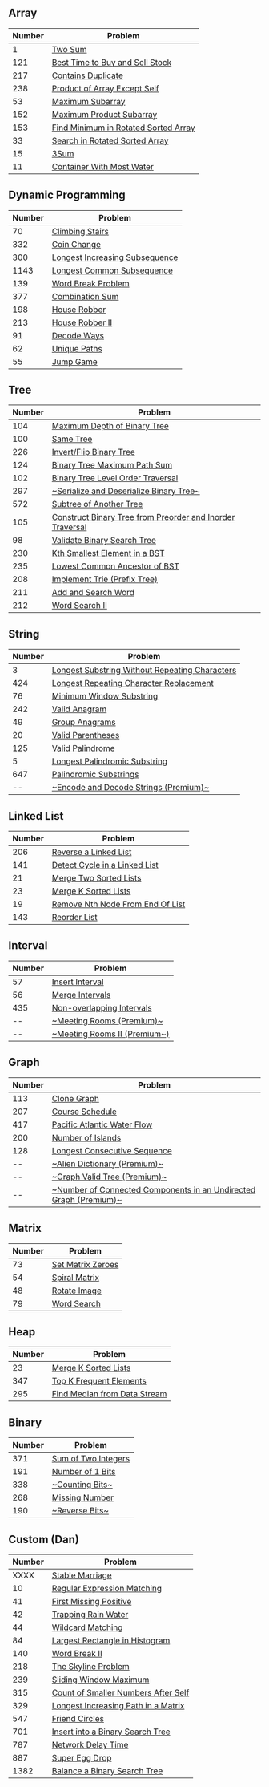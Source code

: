## Array

| Number | Problem |
|---|---|
| 1    | [Two Sum](https://leetcode.com/problems/two-sum/) |
| 121  | [Best Time to Buy and Sell Stock](https://leetcode.com/problems/best-time-to-buy-and-sell-stock/) |
| 217  | [Contains Duplicate](https://leetcode.com/problems/contains-duplicate/) |
| 238  | [Product of Array Except Self](https://leetcode.com/problems/product-of-array-except-self/) |
| 53   | [Maximum Subarray](https://leetcode.com/problems/maximum-subarray/) |
| 152  | [Maximum Product Subarray](https://leetcode.com/problems/maximum-product-subarray/) |
| 153  | [Find Minimum in Rotated Sorted Array](https://leetcode.com/problems/find-minimum-in-rotated-sorted-array/) |
| 33   | [Search in Rotated Sorted Array](https://leetcode.com/problems/search-in-rotated-sorted-array/) |
| 15   | [3Sum](https://leetcode.com/problems/3sum/) |
| 11   | [Container With Most Water](https://leetcode.com/problems/container-with-most-water/) |

## Dynamic Programming

| Number | Problem |
|---|---|
| 70   | [Climbing Stairs](https://leetcode.com/problems/climbing-stairs/) |
| 332  | [Coin Change](https://leetcode.com/problems/coin-change/) |
| 300  | [Longest Increasing Subsequence](https://leetcode.com/problems/longest-increasing-subsequence/) |
| 1143 | [Longest Common Subsequence](https://leetcode.com/problems/longest-common-subsequence/) |
| 139  | [Word Break Problem](https://leetcode.com/problems/word-break/) |
| 377  | [Combination Sum](https://leetcode.com/problems/combination-sum-iv/) |
| 198  | [House Robber](https://leetcode.com/problems/house-robber/) |
| 213  | [House Robber II](https://leetcode.com/problems/house-robber-ii/) |
| 91   | [Decode Ways](https://leetcode.com/problems/decode-ways/) |
| 62   | [Unique Paths](https://leetcode.com/problems/unique-paths/) |
| 55   | [Jump Game](https://leetcode.com/problems/jump-game/) |

## Tree

| Number | Problem |
|---|---|
| 104  | [Maximum Depth of Binary Tree](https://leetcode.com/problems/maximum-depth-of-binary-tree/) |
| 100  | [Same Tree](https://leetcode.com/problems/same-tree/) |
| 226  | [Invert/Flip Binary Tree](https://leetcode.com/problems/invert-binary-tree/) |
| 124  | [Binary Tree Maximum Path Sum](https://leetcode.com/problems/binary-tree-maximum-path-sum/) |
| 102  | [Binary Tree Level Order Traversal](https://leetcode.com/problems/binary-tree-level-order-traversal/) |
| 297  | [~Serialize and Deserialize Binary Tree~](https://leetcode.com/problems/serialize-and-deserialize-binary-tree/) |
| 572  | [Subtree of Another Tree](https://leetcode.com/problems/subtree-of-another-tree/) |
| 105  | [Construct Binary Tree from Preorder and Inorder Traversal](https://leetcode.com/problems/construct-binary-tree-from-preorder-and-inorder-traversal/) |
| 98   | [Validate Binary Search Tree](https://leetcode.com/problems/validate-binary-search-tree/) |
| 230  | [Kth Smallest Element in a BST](https://leetcode.com/problems/kth-smallest-element-in-a-bst/) |
| 235  | [Lowest Common Ancestor of BST](https://leetcode.com/problems/lowest-common-ancestor-of-a-binary-search-tree/) |
| 208  | [Implement Trie (Prefix Tree)](https://leetcode.com/problems/implement-trie-prefix-tree/) |
| 211  | [Add and Search Word](https://leetcode.com/problems/add-and-search-word-data-structure-design/) |
| 212  | [Word Search II](https://leetcode.com/problems/word-search-ii/) |

## String

| Number | Problem |
|---|---|
| 3    | [Longest Substring Without Repeating Characters](https://leetcode.com/problems/longest-substring-without-repeating-characters/) |
| 424  | [Longest Repeating Character Replacement](https://leetcode.com/problems/longest-repeating-character-replacement/) |
| 76   | [Minimum Window Substring](https://leetcode.com/problems/minimum-window-substring/) |
| 242  | [Valid Anagram](https://leetcode.com/problems/valid-anagram/) |
| 49   | [Group Anagrams](https://leetcode.com/problems/group-anagrams/) |
| 20   | [Valid Parentheses](https://leetcode.com/problems/valid-parentheses/) |
| 125  | [Valid Palindrome](https://leetcode.com/problems/valid-palindrome/) |
| 5    | [Longest Palindromic Substring](https://leetcode.com/problems/longest-palindromic-substring/) |
| 647  | [Palindromic Substrings](https://leetcode.com/problems/palindromic-substrings/) |
| --   | [~Encode and Decode Strings (Premium)~](https://leetcode.com/problems/encode-and-decode-strings/) |

## Linked List

| Number | Problem |
|---|---|
| 206  | [Reverse a Linked List](https://leetcode.com/problems/reverse-linked-list/) |
| 141  | [Detect Cycle in a Linked List](https://leetcode.com/problems/linked-list-cycle/) |
| 21   | [Merge Two Sorted Lists](https://leetcode.com/problems/merge-two-sorted-lists/) |
| 23   | [Merge K Sorted Lists](https://leetcode.com/problems/merge-k-sorted-lists/) |
| 19   | [Remove Nth Node From End Of List](https://leetcode.com/problems/remove-nth-node-from-end-of-list/) |
| 143  | [Reorder List](https://leetcode.com/problems/reorder-list/) |

## Interval

| Number | Problem |
|---|---|
| 57   | [Insert Interval](https://leetcode.com/problems/insert-interval/) |
| 56   | [Merge Intervals](https://leetcode.com/problems/merge-intervals/) |
| 435  | [Non-overlapping Intervals](https://leetcode.com/problems/non-overlapping-intervals/) |
| --   | [~Meeting Rooms (Premium)~](https://leetcode.com/problems/meeting-rooms/) |
| --   | [~Meeting Rooms II (Premium~)](https://leetcode.com/problems/meeting-rooms-ii/) |

## Graph

| Number | Problem |
|---|---|
| 113  | [Clone Graph](https://leetcode.com/problems/clone-graph/) |
| 207  | [Course Schedule](https://leetcode.com/problems/course-schedule/) |
| 417  | [Pacific Atlantic Water Flow](https://leetcode.com/problems/pacific-atlantic-water-flow/) |
| 200  | [Number of Islands](https://leetcode.com/problems/number-of-islands/) |
| 128  | [Longest Consecutive Sequence](https://leetcode.com/problems/longest-consecutive-sequence/) |
| --   | [~Alien Dictionary (Premium)~](https://leetcode.com/problems/alien-dictionary/) |
| --   | [~Graph Valid Tree (Premium)~](https://leetcode.com/problems/graph-valid-tree/) |
| --   | [~Number of Connected Components in an Undirected Graph (Premium)~](https://leetcode.com/problems/number-of-connected-components-in-an-undirected-graph/) |

## Matrix

| Number | Problem |
|---|---|
| 73   | [Set Matrix Zeroes](https://leetcode.com/problems/set-matrix-zeroes/) |
| 54   | [Spiral Matrix](https://leetcode.com/problems/spiral-matrix/) |
| 48   | [Rotate Image](https://leetcode.com/problems/rotate-image/) |
| 79   | [Word Search](https://leetcode.com/problems/word-search/) |

## Heap

| Number | Problem |
|---|---|
| 23   | [Merge K Sorted Lists](https://leetcode.com/problems/merge-k-sorted-lists/) |
| 347  | [Top K Frequent Elements](https://leetcode.com/problems/top-k-frequent-elements/) |
| 295  | [Find Median from Data Stream](https://leetcode.com/problems/find-median-from-data-stream/) |

## Binary

| Number | Problem |
|---|---|
| 371  | [Sum of Two Integers](https://leetcode.com/problems/sum-of-two-integers/) |
| 191  | [Number of 1 Bits](https://leetcode.com/problems/number-of-1-bits/) |
| 338  | [~Counting Bits~](https://leetcode.com/problems/counting-bits/) |
| 268  | [Missing Number](https://leetcode.com/problems/missing-number/) |
| 190  | [~Reverse Bits~](https://leetcode.com/problems/reverse-bits/) |

## Custom (Dan)

| Number | Problem |
|---|---|
| XXXX | [Stable Marriage](https://rosettacode.org/wiki/Stable_marriage_problem) |
| 10   | [Regular Expression Matching](https://leetcode.com/problems/regular-expression-matching/) |
| 41   | [First Missing Positive](https://leetcode.com/problems/first-missing-positive/) |
| 42   | [Trapping Rain Water](https://leetcode.com/problems/trapping-rain-water/) |
| 44   | [Wildcard Matching](https://leetcode.com/problems/wildcard-matching/) |
| 84   | [Largest Rectangle in Histogram](https://leetcode.com/problems/largest-rectangle-in-histogram/) |
| 140  | [Word Break II](https://leetcode.com/problems/word-break-ii/) |
| 218  | [The Skyline Problem](https://leetcode.com/problems/the-skyline-problem/) |
| 239  | [Sliding Window Maximum](https://leetcode.com/problems/sliding-window-maximum/) |
| 315  | [Count of Smaller Numbers After Self](https://leetcode.com/problems/count-of-smaller-numbers-after-self/) |
| 329  | [Longest Increasing Path in a Matrix](https://leetcode.com/problems/longest-increasing-path-in-a-matrix/) |
| 547  | [Friend Circles](https://leetcode.com/problems/friend-circles/) |
| 701  | [Insert into a Binary Search Tree](https://leetcode.com/problems/insert-into-a-binary-search-tree/) |
| 787  | [Network Delay Time](https://leetcode.com/problems/network-delay-time/) |
| 887  | [Super Egg Drop](https://leetcode.com/problems/super-egg-drop/) |
| 1382 | [Balance a Binary Search Tree](https://leetcode.com/problems/balance-a-binary-search-tree/) |
